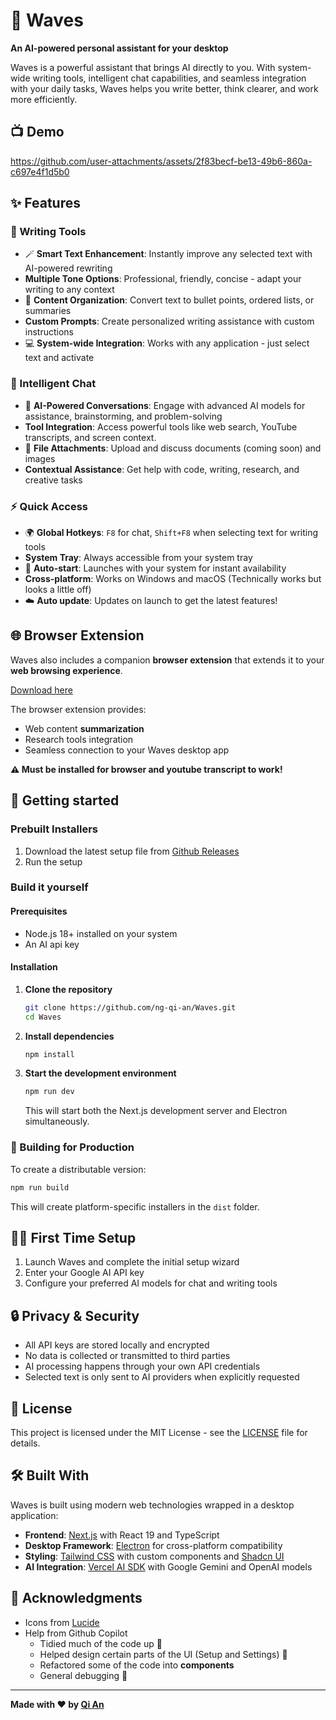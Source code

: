 # 🦊 Waves

**An AI-powered personal assistant for your desktop**

Waves is a powerful assistant that brings AI directly to you. With system-wide writing tools, intelligent chat capabilities, and seamless integration with your daily tasks, Waves helps you write better, think clearer, and work more efficiently.

## 📺 Demo
https://github.com/user-attachments/assets/2f83becf-be13-49b6-860a-c697e4f1d5b0

## ✨ Features

### 🔧 Writing Tools
- 🪄 **Smart Text Enhancement**: Instantly improve any selected text with AI-powered rewriting
- **Multiple Tone Options**: Professional, friendly, concise - adapt your writing to any context
- 📃 **Content Organization**: Convert text to bullet points, ordered lists, or summaries
- **Custom Prompts**: Create personalized writing assistance with custom instructions
- 💻 **System-wide Integration**: Works with any application - just select text and activate

### 💬 Intelligent Chat
- 👋 **AI-Powered Conversations**: Engage with advanced AI models for assistance, brainstorming, and problem-solving
- **Tool Integration**: Access powerful tools like web search, YouTube transcripts, and screen context.
- 📁 **File Attachments**: Upload and discuss documents (coming soon) and images
- **Contextual Assistance**: Get help with code, writing, research, and creative tasks 

### ⚡ Quick Access
- 🌍 **Global Hotkeys**: `F8` for chat, `Shift+F8` when selecting text for writing tools
- **System Tray**: Always accessible from your system tray
- 🚗 **Auto-start**: Launches with your system for instant availability
- **Cross-platform**: Works on Windows and macOS (Technically works but looks a little off)
- ☁️ **Auto update**: Updates on launch to get the latest features!

## 🌐 Browser Extension

Waves also includes a companion **browser extension** that extends it to your **web browsing experience**. 

[Download here](https://github.com/ng-qi-an/Waves-Extension)

The browser extension provides:
- Web content **summarization**
- Research tools integration
- Seamless connection to your Waves desktop app

**⚠️ Must be installed for browser and youtube transcript to work!**


## 🚀 Getting started

### Prebuilt Installers
1. Download the latest setup file from [Github Releases](https://github.com/ng-qi-an/Waves/releases)
2. Run the setup

### Build it yourself
#### Prerequisites
- Node.js 18+ installed on your system
- An AI api key

#### Installation

1. **Clone the repository**
   ```bash
   git clone https://github.com/ng-qi-an/Waves.git
   cd Waves
   ```

2. **Install dependencies**
   ```bash
   npm install
   ```

3. **Start the development environment**
   ```bash
   npm run dev
   ```
   This will start both the Next.js development server and Electron simultaneously.


### 🚢 Building for Production

To create a distributable version:

```bash
npm run build
```

This will create platform-specific installers in the `dist` folder.


## 🧑‍💻 First Time Setup

1. Launch Waves and complete the initial setup wizard
2. Enter your Google AI API key
3. Configure your preferred AI models for chat and writing tools

## 🔒 Privacy & Security

- All API keys are stored locally and encrypted
- No data is collected or transmitted to third parties
- AI processing happens through your own API credentials
- Selected text is only sent to AI providers when explicitly requested

## 📝 License

This project is licensed under the MIT License - see the [LICENSE](LICENSE) file for details.

## 🛠️ Built With

Waves is built using modern web technologies wrapped in a desktop application:

- **Frontend**: [Next.js](https://nextjs.org/) with React 19 and TypeScript
- **Desktop Framework**: [Electron](https://electronjs.org/) for cross-platform compatibility
- **Styling**: [Tailwind CSS](https://tailwindcss.com/) with custom components and [Shadcn UI](https://ui.shadcn.com/)
- **AI Integration**: [Vercel AI SDK](https://sdk.vercel.ai/) with Google Gemini and OpenAI models


## 🙏 Acknowledgments
- Icons from [Lucide](https://lucide.dev/)
- Help from Github Copilot
    - Tidied much of the code up 🧹
    - Helped design certain parts of the UI (Setup and Settings) 🎨
    - Refactored some of the code into **components** 
    - General debugging 🐛

---

**Made with ❤️ by [Qi An](https://github.com/ng-qi-an)**

